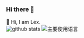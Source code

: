 ### Hi there 👋

<!--
**WuLex/Wulex** is a ✨ _special_ ✨ repository because its `README.md` (this file) appears on your GitHub profile.

Here are some ideas to get you started:

- 🔭 I’m currently working on ...
- 🌱 I’m currently learning ...
- 👯 I’m looking to collaborate on ...
- 🤔 I’m looking for help with ...
- 💬 Ask me about ...
- 📫 How to reach me: ...
- 😄 Pronouns: ...
- ⚡ Fun fact: ...
-->


🌱  Hi, I am Lex.   
![github stats](https://github-readme-stats.vercel.app/api?username=Wulex&show_icons=true)
![主要使用语言](https://github-readme-stats.vercel.app/api/top-langs/?username=Wulex)    
